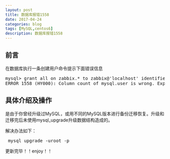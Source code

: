 ```yaml
---
layout: post
title: 数据库报错1558
date: 2017-04-24
categories: blog
tags: [MySQL,centos6]
description: 数据库报错1558
---
```


## 前言
在数据库执行一条创建用户命令提示下面错误信息
<pre>
mysql> grant all on zabbix.* to zabbix@'localhost' identified by '123456';
ERROR 1558 (HY000): Column count of mysql.user is wrong. Expected 42, found 39. Created with MySQL 50173, now running 50555. Please use mysql_upgrade to fix this error.
</pre>

## 具体介绍及操作
是由于你曾经升级过MySQL，或用不同的MySQL版本进行备份迁移恢复。升级和迁移完后未使用mysql_upgrade升级数据结构造成的。

解决办法如下：
<pre>
 mysql_upgrade -uroot -p
</pre>


更新完毕！！enjoy！！

